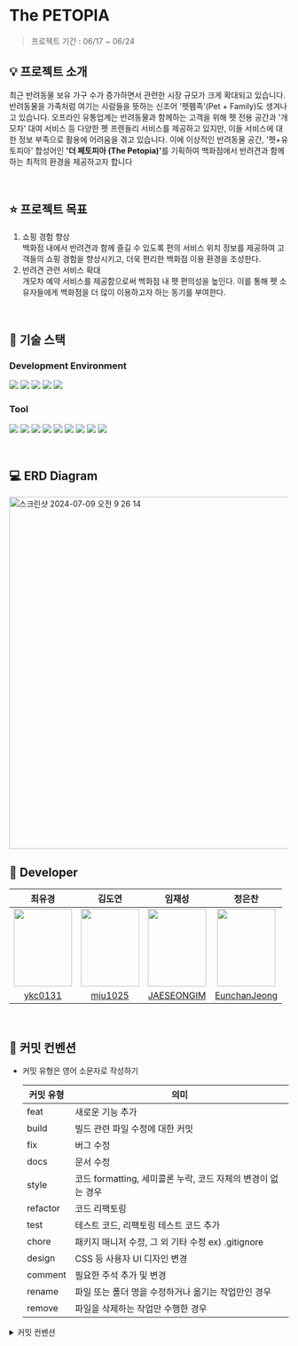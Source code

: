 # The PETOPIA
> 프로젝트 기간 : 06/17 ~ 06/24

## 💡 프로젝트 소개
최근 반려동물 보유 가구 수가 증가하면서 관련한 시장 규모가 크게 확대되고 있습니다. 반려동물을
가족처럼 여기는 사람들을 뜻하는 신조어 '펫펨족'(Pet + Family)도 생겨나고 있습니다. 오프라인
유통업계는 반려동물과 함께하는 고객을 위해 펫 전용 공간과 '개모차' 대여 서비스 등 다양한 펫
프렌들리 서비스를 제공하고 있지만, 이들 서비스에 대한 정보 부족으로 활용에 어려움을 겪고
있습니다. 이에 이상적인 반려동물 공간, '펫+유토피아' 합성어인 <b>'더 페토피아 (The Petopia)'</b>를
기획하여 백화점에서 반려견과 함께하는 최적의 환경을 제공하고자 합니다

<br>

## ⭐️ 프로젝트 목표
1. 쇼핑 경험 향상 <br>
  백화점 내에서 반려견과 함께 즐길 수 있도록 편의 서비스 위치 정보를 제공하여 고객들의 쇼핑 경험을 향상시키고, 더욱 편리한 백화점 이용 환경을 조성한다.
2. 반려견 관련 서비스 확대 <br>
  개모차 예약 서비스를 제공함으로써 백화점 내 펫 편의성을 높인다. 이를 통해 펫 소유자들에게 백화점을 더 많이 이용하고자 하는 동기를 부여한다.

<br>

## 🔧 기술 스택
### Development Environment
<img src="https://img.shields.io/badge/spring-6DB33F?style=for-the-badge&logo=spring&logoColor=white"> <img src="https://img.shields.io/badge/oracle-F80000?style=for-the-badge&logo=oracle&logoColor=white"> <img src="https://img.shields.io/badge/apache tomcat-F8DC75?style=for-the-badge&logo=apachetomcat&logoColor=black"> <img src="https://img.shields.io/badge/maven-C71A36?style=for-the-badge&logo=apachemaven&logoColor=white"> <img src="https://img.shields.io/badge/postman-FF6C37?style=for-the-badge&logo=postman&logoColor=white">


### Tool
<img src="https://img.shields.io/badge/figma-F24E1E?style=for-the-badge&logo=figma&logoColor=white"> <img src="https://img.shields.io/badge/git-F05032?style=for-the-badge&logo=git&logoColor=white"> <img src="https://img.shields.io/badge/github-181717?style=for-the-badge&logo=github&logoColor=white"> <img src="https://img.shields.io/badge/slack-4A154B?style=for-the-badge&logo=slack&logoColor=white"> <img src="https://img.shields.io/badge/discord-5865F2?style=for-the-badge&logo=discord&logoColor=white"> <img src="https://img.shields.io/badge/notion-000000?style=for-the-badge&logo=notion&logoColor=white"> <img src="https://img.shields.io/badge/google sheet-34A853?style=for-the-badge&logo=googlesheets&logoColor=white"> <img src="https://img.shields.io/badge/google docs-4285F4?style=for-the-badge&logo=googledocs&logoColor=white"> <img src="https://img.shields.io/badge/draw.io-F08705?style=for-the-badge&logo=diagramsdotnet&logoColor=white">

<br>

## 💻 ERD Diagram
<img width="634" alt="스크린샷 2024-07-09 오전 9 26 14" src="https://github.com/Zui-Topia/Pet-Topia-BE/assets/129404679/d09f4b23-dac6-46ef-995e-3f04f1276dc8">

<br>

## 👥 Developer
  | 최유경 | 김도연 | 임재성 | 정은찬 
  | :---: | :---: | :---: | :---: | 
  | <img src="https://github.com/Zui-Topia/Pet-Topia-React/assets/61011209/1bd7001b-da2e-437b-b131-87f88997cd28" width="105" height="140">| <img src="https://github.com/Zui-Topia/Pet-Topia-React/assets/61011209/56c6a517-ea3d-4dd0-819b-fa218b0f5d61"  width="105" height="140"> | <img src="https://github.com/Zui-Topia/Pet-Topia-React/assets/61011209/cac97b9e-05ad-42c3-8562-93d07e70c929"  width="105" height="140"> | <img src="https://github.com/Zui-Topia/Pet-Topia-React/assets/61011209/84078b88-4e33-4a0a-b637-58e0def2fc12"  width="105" height="140"> |
  | [ykc0131](https://github.com/ykc0131) | [mju1025](https://github.com/mju1025) | [JAESEONGIM](https://github.com/JAESEONGIM) | [EunchanJeong](https://github.com/EunchanJeong) |   

<!--![최유경](https://github.com/Zui-Topia/Pet-Topia-React/assets/61011209/1bd7001b-da2e-437b-b131-87f88997cd28)
![임재성](https://github.com/Zui-Topia/Pet-Topia-React/assets/61011209/cac97b9e-05ad-42c3-8562-93d07e70c929)
![정은찬](https://github.com/Zui-Topia/Pet-Topia-React/assets/61011209/84078b88-4e33-4a0a-b637-58e0def2fc12)
-->

<br>

## 📌 커밋 컨벤션
- 커밋 유형은 영어 소문자로 작성하기
    
    | 커밋 유형 | 의미 |
    | --- | --- |
    | feat | 새로운 기능 추가 |
    | build | 빌드 관련 파일 수정에 대한 커밋 |
    | fix | 버그 수정 |
    | docs | 문서 수정 |
    | style | 코드 formatting, 세미콜론 누락, 코드 자체의 변경이 없는 경우 |
    | refactor | 코드 리팩토링 |
    | test | 테스트 코드, 리팩토링 테스트 코드 추가 |
    | chore | 패키지 매니저 수정, 그 외 기타 수정 ex) .gitignore |
    | design | CSS 등 사용자 UI 디자인 변경 |
    | comment | 필요한 주석 추가 및 변경 |
    | rename | 파일 또는 폴더 명을 수정하거나 옮기는 작업만인 경우 |
    | remove | 파일을 삭제하는 작업만 수행한 경우 |

<details>
  <summary>커밋 컨벤션</summary>
  <div>
    <br>
    <strong> 1. 제목과 본문을 빈행으로 분리 </strong><br>
    - 커밋 유형 이후 제목과 본문은 한글로 작성하여 내용이 잘 전달될 수 있도록 할 것 <br>
    - 본문에는 변경한 내용과 이유 설명 (어떻게보다는 무엇 & 왜를 설명) <br><br>
    <strong> 2. 커밋 유형을 적고 한 칸 띄고 콜론 적고 한 칸 띈 후 제목 작성하기 </strong><br><br>
    
    ```bash
    git commit -m "feat : 타이틀 - 컴포넌트"
    ```
  <strong> 3. 끝에는 `.` 금지 </strong><br><br>
  <strong> 4. 제목은 영문 기준 50자 이내로 할 것 </strong><br>
  </div>
</details>
